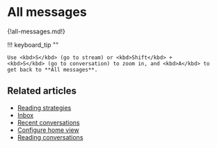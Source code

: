 # All messages

{!all-messages.md!}

!!! keyboard_tip ""

    Use <kbd>S</kbd> (go to stream) or <kbd>Shift</kbd> +
    <kbd>S</kbd> (go to conversation) to zoom in, and <kbd>A</kbd> to
    get back to **All messages**.


## Related articles
* [Reading strategies](/help/reading-strategies)
* [Inbox](/help/inbox)
* [Recent conversations](/help/recent-conversations)
* [Configure home view](/help/configure-home-view)
* [Reading conversations](/help/reading-conversations)
